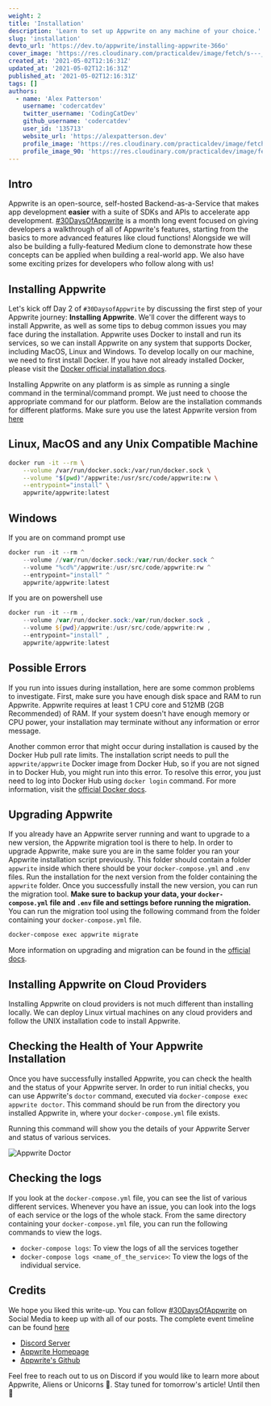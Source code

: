 ```yaml
---
weight: 2
title: 'Installation'
description: 'Learn to set up Appwrite on any machine of your choice.'
slug: 'installation'
devto_url: 'https://dev.to/appwrite/installing-appwrite-366o'
cover_image: 'https://res.cloudinary.com/practicaldev/image/fetch/s---_YIDH5J--/c_imagga_scale,f_auto,fl_progressive,h_420,q_auto,w_1000/https://dev-to-uploads.s3.amazonaws.com/uploads/articles/357y7eg0kdhvpbtny7qk.png'
created_at: '2021-05-02T12:16:31Z'
updated_at: '2021-05-02T12:16:31Z'
published_at: '2021-05-02T12:16:31Z'
tags: []
authors:
  - name: 'Alex Patterson'
    username: 'codercatdev'
    twitter_username: 'CodingCatDev'
    github_username: 'codercatdev'
    user_id: '135713'
    website_url: 'https://alexpatterson.dev'
    profile_image: 'https://res.cloudinary.com/practicaldev/image/fetch/s--DuCm1EvK--/c_fill,f_auto,fl_progressive,h_640,q_auto,w_640/https://dev-to-uploads.s3.amazonaws.com/uploads/user/profile_image/135713/499d4f5c-6676-497f-b645-a68d3fb8d588.png'
    profile_image_90: 'https://res.cloudinary.com/practicaldev/image/fetch/s--ubBJbE_D--/c_fill,f_auto,fl_progressive,h_90,q_auto,w_90/https://dev-to-uploads.s3.amazonaws.com/uploads/user/profile_image/135713/499d4f5c-6676-497f-b645-a68d3fb8d588.png'
---
```


## Intro

Appwrite is an open-source, self-hosted Backend-as-a-Service that makes app development **easier** with a suite of SDKs and APIs to accelerate app development. [#30DaysOfAppwrite](http://30days.appwrite.io/) is a month long event focused on giving developers a walkthrough of all of Appwrite's features, starting from the basics to more advanced features like cloud functions! Alongside we will also be building a fully-featured Medium clone to demonstrate how these concepts can be applied when building a real-world app. We also have some exciting prizes for developers who follow along with us!

## Installing Appwrite

Let's kick off Day 2 of `#30DaysofAppwrite` by discussing the first step of your Appwrite journey: **Installing Appwrite**. We'll cover the different ways to install Appwrite, as well as some tips to debug common issues you may face during the installation.
Appwrite uses Docker to install and run its services, so we can install Appwrite on any system that supports Docker, including MacOS, Linux and Windows. To develop locally on our machine, we need to first install Docker. If you have not already installed Docker, please visit the [Docker official installation docs](https://docs.docker.com/engine/install/).

Installing Appwrite on any platform is as simple as running a single command in the terminal/command prompt. We just need to choose the appropriate command for our platform. Below are the installation commands for different platforms.
Make sure you use the latest Appwrite version from [here](https://appwrite.io/docs/installation)

## Linux, MacOS and any Unix Compatible Machine

```bash
docker run -it --rm \
    --volume /var/run/docker.sock:/var/run/docker.sock \
    --volume "$(pwd)"/appwrite:/usr/src/code/appwrite:rw \
    --entrypoint="install" \
    appwrite/appwrite:latest
```

## Windows

If you are on command prompt use

```powershell
docker run -it --rm ^
    --volume //var/run/docker.sock:/var/run/docker.sock ^
    --volume "%cd%"/appwrite:/usr/src/code/appwrite:rw ^
    --entrypoint="install" ^
    appwrite/appwrite:latest
```

If you are on powershell use

```powershell
docker run -it --rm ,
    --volume /var/run/docker.sock:/var/run/docker.sock ,
    --volume ${pwd}/appwrite:/usr/src/code/appwrite:rw ,
    --entrypoint="install" ,
    appwrite/appwrite:latest
```

## Possible Errors

If you run into issues during installation, here are some common problems to investigate. First, make sure you have enough disk space and RAM to run Appwrite. Appwrite requires at least 1 CPU core and 512MB (2GB Recommended) of RAM. If your system doesn't have enough memory or CPU power, your installation may terminate without any information or error message.

Another common error that might occur during installation is caused by the Docker Hub pull rate limits. The installation script needs to pull the `appwrite/appwrite` Docker image from Docker Hub, so if you are not signed in to Docker Hub, you might run into this error. To resolve this error, you just need to log into Docker Hub using `docker login` command. For more information, visit the [official Docker docs](https://docs.docker.com/docker-hub/download-rate-limit/).

## Upgrading Appwrite

If you already have an Appwrite server running and want to upgrade to a new version, the Appwrite migration tool is there to help. In order to upgrade Appwrite, make sure you are in the same folder you ran your Appwrite installation script previously. This folder should contain a folder `appwrite` inside which there should be your `docker-compose.yml` and `.env` files. Run the installation for the next version from the folder containing the `appwrite` folder. Once you successfully install the new version, you can run the migration tool. **Make sure to backup your data, your `docker-compose.yml` file and `.env` file and settings before running the migration.**
You can run the migration tool using the following command from the folder containing your `docker-compose.yml` file.

```bash
docker-compose exec appwrite migrate
```

More information on upgrading and migration can be found in the [official docs](https://appwrite.io/docs/upgrade).

## Installing Appwrite on Cloud Providers

Installing Appwrite on cloud providers is not much different than installing locally. We can deploy Linux virtual machines on any cloud providers and follow the UNIX installation code to install Appwrite.

## Checking the Health of Your Appwrite Installation

Once you have successfully installed Appwrite, you can check the health and the status of your Appwrite server. In order to run initial checks, you can use Appwrite's `doctor` command, executed via `docker-compose exec appwrite doctor`. This command should be run from the directory you installed Appwrite in, where your `docker-compose.yml` file exists.

Running this command will show you the details of your Appwrite Server and status of various services.

![Appwrite Doctor](https://dev-to-uploads.s3.amazonaws.com/uploads/articles/qhwl8f2zn99vbhf9gla9.png)

## Checking the logs

If you look at the `docker-compose.yml` file, you can see the list of various different services. Whenever you have an issue, you can look into the logs of each service or the logs of the whole stack. From the same directory containing your `docker-compose.yml` file, you can run the following commands to view the logs.

- `docker-compose logs`: To view the logs of all the services together
- `docker-compose logs <name_of_the_service>`: To view the logs of the individual service.

## Credits

We hope you liked this write-up. You can follow [#30DaysOfAppwrite](https://twitter.com/search?q=%2330daysofappwrite) on Social Media to keep up with all of our posts. The complete event timeline can be found [here](http://30days.appwrite.io)

- [Discord Server](https://appwrite.io/discord)
- [Appwrite Homepage](https://appwrite.io/)
- [Appwrite's Github](https://github.com/appwrite)

Feel free to reach out to us on Discord if you would like to learn more about Appwrite, Aliens or Unicorns 🦄. Stay tuned for tomorrow's article! Until then 👋
